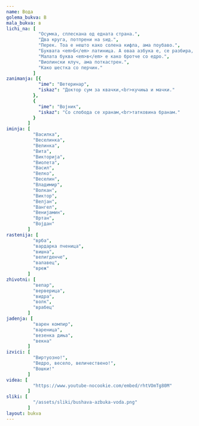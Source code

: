 ```yaml
---
name: Вода
golema_bukva: В
mala_bukva: в
lichi_na: [
            "Осумка, сплескана од едната страна.",
            "Два круга, потпрени на ѕид.",
            "Перек. Тоа е нешто како солена кифла, ама поубаво.",
            "Буквата <em>Б</em> латиница. А оваа азбука е, се разбира, кирилица.",
            "Малата буква <em>в</em> е како бротче со едро.",
            "Виолински клуч, ама поткастрен.",
            "Како шестка со перчин."
          ]
zanimanja: [{
            "ime": "Ветеринар",
            "iskaz": "Доктор сум за квачки,<br>кучиња и мачки."
          },
          {
            "ime": "Војник",
            "iskaz": "Со слобода се хранам,<br>татковина бранам."
          }
        ]
iminja: [
          "Василка",
          "Веселинка",
          "Велинка",
          "Вита",
          "Викторија",
          "Виолета",
          "Васил",
          "Велко",
          "Веселин",
          "Владимир",
          "Волкан",
          "Виктор",
          "Велјан",
          "Вангел",
          "Венијамин",
          "Вртан",
          "Војдан"
        ]
rastenija: [
          "врба",
          "вардарка пченица",
          "вишна",
          "велигденче",
          "валавец",
          "вреж"
        ]
zhivotni: [
          "вепар",
          "верверица",
          "видра",
          "волк",
          "врабец"
        ]
jadenja: [
          "варен компир",
          "вареница",
          "везенка диња",
          "векна"
        ]
izvici: [
          "Виртуозно!",
          "Ведро, весело, величествено!",
          "Вошки!"
        ]
videa: [
          "https://www.youtube-nocookie.com/embed/rhtVOmTg80M"
        ]
sliki: [
          "/assets/sliki/bushava-azbuka-voda.png"
        ]
layout: bukva
---
```

